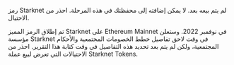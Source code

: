 رمز Starknet لم يتم بيعه بعد. لا يمكن إضافته إلى محفظتك في هذه المرحلة. احذر من الاحتيال.

تم إطلاق الرمز المميز Starknet على Ethereum Mainnet في نوفمبر 2022. وستعلن مؤسسة Starknet في وقت لاحق تفاصيل خطط الخصومات المجتمعية والأحكام المجتمعية، ولكن لم يتم بعد تحديد هذه التفاصيل في وقت كتابة هذا التقرير. احذر من الاحتيالات التي تعرض لبيع عملة Starknet Tokens.